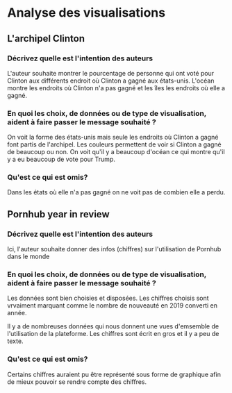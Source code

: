 # Analyse des visualisations

## L'archipel Clinton

### Décrivez quelle est l'intention des auteurs

L'auteur souhaite montrer le pourcentage de personne qui ont voté pour Clinton aux différents endroit où Clinton a gagné aux états-unis. L'océan montre les endroits où Clinton n'a pas gagné et les îles les endroits où elle a gagné.

### En quoi les choix, de données ou de type de visualisation, aident à faire passer le message souhaité ?

On voit la forme des états-unis mais seule les endroits où Clinton a gagné font partis de l'archipel. Les couleurs permettent de voir si Clinton a gagné de beaucoup ou non. On voit qu'il y a beaucoup d'océan ce qui montre qu'il y a eu beaucoup de vote pour Trump.

### Qu'est ce qui est omis?

Dans les états où elle n'a pas gagné on ne voit pas de combien elle a perdu.

## Pornhub year in review

### Décrivez quelle est l'intention des auteurs

Ici, l'auteur souhaite donner des infos (chiffres) sur l'utilisation de  Pornhub dans le monde

### En quoi les choix, de données ou de type de visualisation, aident à faire passer le message souhaité ?

Les données sont bien choisies et disposées. Les chiffres choisis sont vrvaiment marquant comme le nombre de nouveauté en 2019 converti en année.

Il y a de nombreuses données qui nous donnent une vues d'emsemble de l'utilisation de la plateforme. Les chiffres sont écrit en gros et il y a peu de texte.

### Qu'est ce qui est omis?

Certains chiffres auraient pu être représenté sous forme de graphique afin de mieux pouvoir se rendre compte des chiffres.

